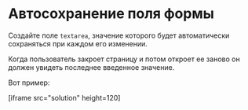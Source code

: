 
# Автосохранение поля формы

Создайте поле `textarea`, значение которого будет автоматически сохраняться при каждом его изменении.

Когда пользователь закроет страницу и потом откроет ее заново он должен увидеть последнее введенное значение.

Вот пример:

[iframe src="solution" height=120]
